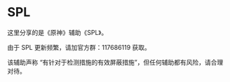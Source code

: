 # SPL

这里分享的是《原神》辅助《SPL》。

由于 SPL 更新频繁，请加官方群：117686119 获取。

该辅助声称 “有针对于检测措施的有效屏蔽措施”，但任何辅助都有风险，请合理对待。
